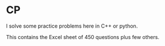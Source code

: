 # CP
I solve some practice problems here in C++ or python. 

This contains the Excel sheet of 450 questions plus few others.
